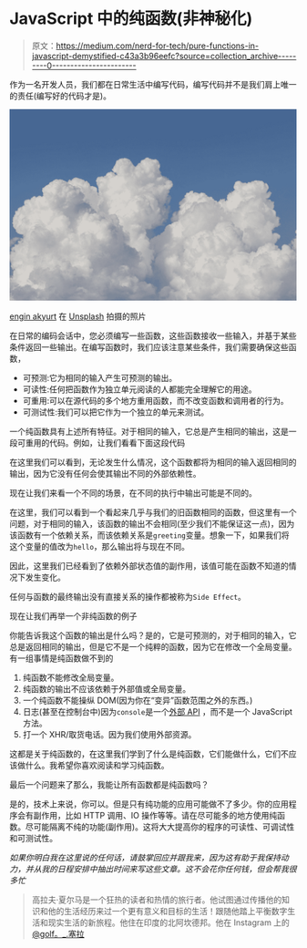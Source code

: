 # JavaScript 中的纯函数(非神秘化)

> 原文：<https://medium.com/nerd-for-tech/pure-functions-in-javascript-demystified-c43a3b96eefc?source=collection_archive---------0----------------------->

作为一名开发人员，我们都在日常生活中编写代码，编写代码并不是我们肩上唯一的责任(编写好的代码才是)。

![](img/1c073be098ad2a4b4d587643c5143726.png)

[engin akyurt](https://unsplash.com/@enginakyurt?utm_source=medium&utm_medium=referral) 在 [Unsplash](https://unsplash.com?utm_source=medium&utm_medium=referral) 拍摄的照片

在日常的编码会话中，您必须编写一些函数，这些函数接收一些输入，并基于某些条件返回一些输出。在编写函数时，我们应该注意某些条件，我们需要确保这些函数，

*   可预测:它为相同的输入产生可预测的输出。
*   可读性:任何把函数作为独立单元阅读的人都能完全理解它的用途。
*   可重用:可以在源代码的多个地方重用函数，而不改变函数和调用者的行为。
*   可测试性:我们可以把它作为一个独立的单元来测试。

一个纯函数具有上述所有特征。对于相同的输入，它总是产生相同的输出，这是一段可重用的代码。例如，让我们看看下面这段代码

在这里我们可以看到，无论发生什么情况，这个函数都将为相同的输入返回相同的输出，因为它没有任何会使其输出不同的外部依赖性。

现在让我们来看一个不同的场景，在不同的执行中输出可能是不同的。

在这里，我们可以看到一个看起来几乎与我们的旧函数相同的函数，但这里有一个问题，对于相同的输入，该函数的输出不会相同(至少我们不能保证这一点)，因为该函数有一个依赖关系，而该依赖关系是`greeting`变量。想象一下，如果我们将这个变量的值改为`hello`，那么输出将与现在不同。

因此，这里我们已经看到了依赖外部状态值的副作用，该值可能在函数不知道的情况下发生变化。

任何与函数的最终输出没有直接关系的操作都被称为`Side Effect`。

现在让我们再举一个非纯函数的例子

你能告诉我这个函数的输出是什么吗？是的，它是可预测的，对于相同的输入，它总是返回相同的输出，但是它不是一个纯粹的函数，因为它在修改一个全局变量。有一组事情是纯函数做不到的

1.  纯函数不能修改全局变量。
2.  纯函数的输出不应该依赖于外部值或全局变量。
3.  一个纯函数不能操纵 DOM(因为你在“变异”函数范围之外的东西。)
4.  日志(甚至在控制台中)因为`console`是一个[外部 API](https://developer.mozilla.org/en-US/docs/Web/API) ，而不是一个 JavaScript 方法。
5.  打一个 XHR/取货电话。因为我们使用外部资源。

这都是关于纯函数的，在这里我们学到了什么是纯函数，它们能做什么，它们不应该做什么。我希望你喜欢阅读和学习纯函数。

最后一个问题来了那么，我能让所有函数都是纯函数吗？

是的，技术上来说，你可以。但是只有纯功能的应用可能做不了多少。你的应用程序会有副作用，比如 HTTP 调用、IO 操作等等。请在尽可能多的地方使用纯函数。尽可能隔离不纯的功能(副作用)。这将大大提高你的程序的可读性、可调试性和可测试性。

*如果你明白我在这里说的任何话，请鼓掌回应并跟我来，因为这有助于我保持动力，并从我的日程安排中抽出时间来写这些文章。这不会花你任何钱，但会帮我很多忙*

> 高拉夫·夏尔马是一个狂热的读者和热情的旅行者。他试图通过传播他的知识和他的生活经历来过一个更有意义和目标的生活！跟随他踏上平衡数字生活和现实生活的新旅程。他住在印度的北阿坎德邦。他在 Instagram 上的 [@golf。_.塞拉](https://www.instagram.com/golf._.sierra/)